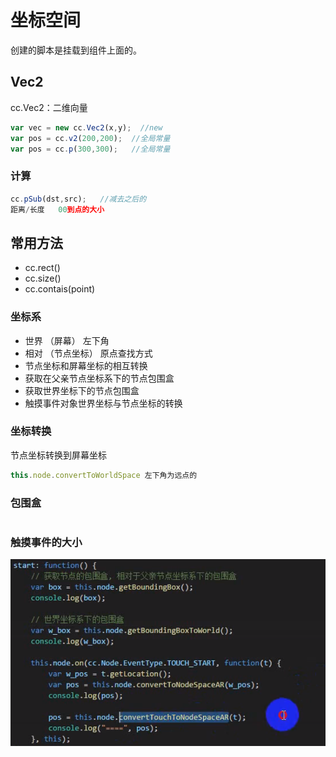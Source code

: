 # 坐标空间

创建的脚本是挂载到组件上面的。

## Vec2

cc.Vec2：二维向量

```javascript
var vec = new cc.Vec2(x,y);  //new
var pos = cc.v2(200,200);  //全局常量
var pos = cc.p(300,300);   //全局常量
```

### 计算

```javascript
cc.pSub(dst,src);   //减去之后的
距离/长度   00到点的大小
```

## 常用方法

- cc.rect()
- cc.size()
- cc.contais(point)



### 坐标系

- 世界  （屏幕）  左下角  
- 相对   （节点坐标）  原点查找方式
- 节点坐标和屏幕坐标的相互转换
- 获取在父亲节点坐标系下的节点包围盒
- 获取世界坐标下的节点包围盒
- 触摸事件对象世界坐标与节点坐标的转换

### 坐标转换

节点坐标转换到屏幕坐标

```javascript
this.node.convertToWorldSpace 左下角为远点的
```

### 包围盒

```java

```

### 触摸事件的大小

  ![image-20200914083557923](images/image-20200914083557923.png)
